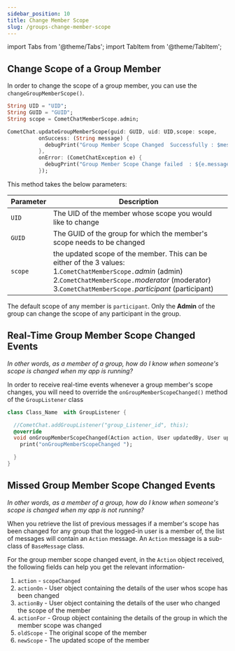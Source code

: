 ```yaml
---
sidebar_position: 10
title: Change Member Scope
slug: /groups-change-member-scope
---
```


import Tabs from '@theme/Tabs';
import TabItem from '@theme/TabItem';


## Change Scope of a Group Member

In order to change the scope of a group member, you can use the `changeGroupMemberScope()`.

<Tabs>
<TabItem value="1" label="Dart">

```Dart
String UID = "UID";
String GUID = "GUID";
String scope = CometChatMemberScope.admin;

CometChat.updateGroupMemberScope(guid: GUID, uid: UID,scope: scope,
          onSuccess: (String message) {
            debugPrint("Group Member Scope Changed  Successfully : $message");
          },
          onError: (CometChatException e) {
            debugPrint("Group Member Scope Change failed  : ${e.message}");
          });
```

</TabItem>
</Tabs>



This method takes the below parameters:

| Parameter | Description | 
| ---- | ---- | 
| `UID` | The UID of the member whose scope you would like to change | 
| `GUID` | The GUID of the group for which the member's scope needs to be changed | 
| `scope` | the updated scope of the member. This can be either of the 3 values:<br/>1.`CometChatMemberScope.`_admin_ (admin)<br/>2.`CometChatMemberScope.`_moderator_ (moderator)<br/>3.`CometChatMemberScope.`_participant_ (participant) | 


The default scope of any member is `participant`. Only the **Admin** of the group can change the scope of any participant in the group.

## Real-Time Group Member Scope Changed Events

_In other words, as a member of a group, how do I know when someone's scope is changed when my app is running?_

In order to receive real-time events whenever a group member's scope changes, you will need to override the `onGroupMemberScopeChanged()` method of the `GroupListener` class

<Tabs>
<TabItem value="1" label="Dart">

```Dart
class Class_Name  with GroupListener {

  //CometChat.addGroupListener("group_Listener_id", this);
  @override
  void onGroupMemberScopeChanged(Action action, User updatedBy, User updatedUser, String scopeChangedTo, String scopeChangedFrom, Group group) {
    print("onGroupMemberScopeChanged ");

  }
}
```

</TabItem>
</Tabs>



## Missed Group Member Scope Changed Events

_In other words, as a member of a group, how do I know when someone's scope is changed when my app is not running?_

When you retrieve the list of previous messages if a member's scope has been changed for any group that the logged-in user is a member of, the list of messages will contain an `Action` message. An `Action` message is a sub-class of `BaseMessage` class.

For the group member scope changed event, in the `Action` object received, the following fields can help you get the relevant information-

1. `action` - `scopeChanged`
2. `actionOn` - User object containing the details of the user whos scope has been changed
3. `actionBy` - User object containing the details of the user who changed the scope of the member
4. `actionFor` - Group object containing the details of the group in which the member scope was changed
5. `oldScope` - The original scope of the member
6. `newScope` - The updated scope of the member